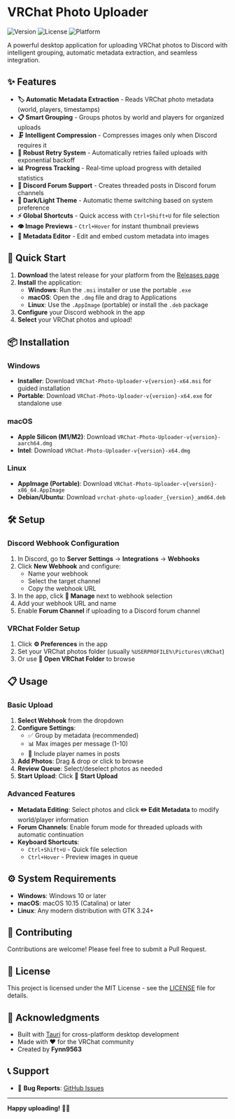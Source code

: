 # VRChat Photo Uploader

![Version](https://img.shields.io/github/v/release/fynn9563/vrchat-photo-uploader)
![License](https://img.shields.io/github/license/fynn9563/vrchat-photo-uploader)
![Platform](https://img.shields.io/badge/platform-Windows%20%7C%20macOS%20%7C%20Linux-brightgreen)

A powerful desktop application for uploading VRChat photos to Discord with intelligent grouping, automatic metadata extraction, and seamless integration.

## ✨ Features

- **🏷️ Automatic Metadata Extraction** - Reads VRChat photo metadata (world, players, timestamps)
- **📋 Smart Grouping** - Groups photos by world and players for organized uploads
- **🗜️ Intelligent Compression** - Compresses images only when Discord requires it
- **🔄 Robust Retry System** - Automatically retries failed uploads with exponential backoff
- **📊 Progress Tracking** - Real-time upload progress with detailed statistics
- **💬 Discord Forum Support** - Creates threaded posts in Discord forum channels
- **🎨 Dark/Light Theme** - Automatic theme switching based on system preference
- **⚡ Global Shortcuts** - Quick access with `Ctrl+Shift+U` for file selection
- **👁️ Image Previews** - `Ctrl+Hover` for instant thumbnail previews
- **📝 Metadata Editor** - Edit and embed custom metadata into images

## 🚀 Quick Start

1. **Download** the latest release for your platform from the [Releases page](https://github.com/fynn9563/vrchat-photo-uploader/releases)
2. **Install** the application:
   - **Windows**: Run the `.msi` installer or use the portable `.exe`
   - **macOS**: Open the `.dmg` file and drag to Applications
   - **Linux**: Use the `.AppImage` (portable) or install the `.deb` package
3. **Configure** your Discord webhook in the app
4. **Select** your VRChat photos and upload!

## 📦 Installation

### Windows
- **Installer**: Download `VRChat-Photo-Uploader-v{version}-x64.msi` for guided installation
- **Portable**: Download `VRChat-Photo-Uploader-v{version}-x64.exe` for standalone use

### macOS
- **Apple Silicon (M1/M2)**: Download `VRChat-Photo-Uploader-v{version}-aarch64.dmg`
- **Intel**: Download `VRChat-Photo-Uploader-v{version}-x64.dmg`

### Linux
- **AppImage (Portable)**: Download `VRChat-Photo-Uploader-v{version}-x86_64.AppImage`
- **Debian/Ubuntu**: Download `vrchat-photo-uploader_{version}_amd64.deb`

## 🛠️ Setup

### Discord Webhook Configuration

1. In Discord, go to **Server Settings** → **Integrations** → **Webhooks**
2. Click **New Webhook** and configure:
   - Name your webhook
   - Select the target channel
   - Copy the webhook URL
3. In the app, click **🔧 Manage** next to webhook selection
4. Add your webhook URL and name
5. Enable **Forum Channel** if uploading to a Discord forum channel

### VRChat Folder Setup

1. Click **⚙️ Preferences** in the app
2. Set your VRChat photos folder (usually `%USERPROFILE%\Pictures\VRChat`)
3. Or use **📂 Open VRChat Folder** to browse

## 📋 Usage

### Basic Upload

1. **Select Webhook** from the dropdown
2. **Configure Settings**:
   - ✅ Group by metadata (recommended)
   - 📊 Max images per message (1-10)
   - 👥 Include player names in posts
3. **Add Photos**: Drag & drop or click to browse
4. **Review Queue**: Select/deselect photos as needed
5. **Start Upload**: Click 🚀 **Start Upload**

### Advanced Features

- **Metadata Editing**: Select photos and click **✏️ Edit Metadata** to modify world/player information
- **Forum Channels**: Enable forum mode for threaded uploads with automatic continuation
- **Keyboard Shortcuts**:
  - `Ctrl+Shift+U` - Quick file selection
  - `Ctrl+Hover` - Preview images in queue

## ⚙️ System Requirements

- **Windows**: Windows 10 or later
- **macOS**: macOS 10.15 (Catalina) or later
- **Linux**: Any modern distribution with GTK 3.24+

## 🤝 Contributing

Contributions are welcome! Please feel free to submit a Pull Request.

## 📄 License

This project is licensed under the MIT License - see the [LICENSE](LICENSE) file for details.

## 🙏 Acknowledgments

- Built with [Tauri](https://tauri.app/) for cross-platform desktop development
- Made with ❤️ for the VRChat community
- Created by **Fynn9563**

## 📞 Support

- 🐛 **Bug Reports**: [GitHub Issues](https://github.com/fynn9563/vrchat-photo-uploader/issues)

---

**Happy uploading!** 📸✨